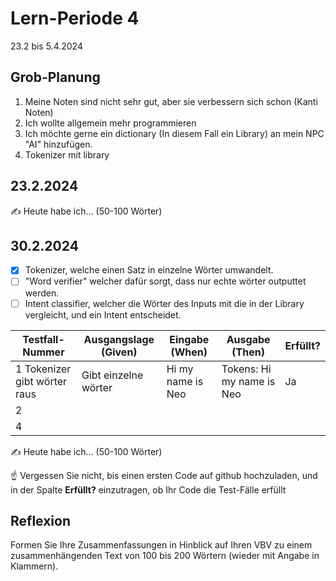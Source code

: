 # Lern-Periode 4

23.2 bis 5.4.2024

## Grob-Planung

1. Meine Noten sind nicht sehr gut, aber sie verbessern sich schon (Kanti Noten)
2. Ich wollte allgemein mehr programmieren
3. Ich möchte gerne ein dictionary (In diesem Fall ein Library) an mein NPC "AI" hinzufügen.
4. Tokenizer mit library

## 23.2.2024

✍️ Heute habe ich... (50-100 Wörter)

## 30.2.2024

- [x] Tokenizer, welche einen Satz in einzelne Wörter umwandelt.
- [ ] "Word verifier" welcher dafür sorgt, dass nur echte wörter outputtet werden.
- [ ] Intent classifier, welcher die Wörter des Inputs mit die in der Library vergleicht, und ein Intent entscheidet.

|      Testfall-Nummer       |      Ausgangslage (Given)   |   Eingabe (When)   |    Ausgabe (Then)       | Erfüllt? |
|      ---------------       |      --------------------   |   --------------   |    --------------       | -------- |
|1 Tokenizer gibt wörter raus| Gibt einzelne wörter        | Hi my name is Neo  |Tokens: Hi my name is Neo|  Ja      |
|2                           |                             |                    |                         |          |
|4                           |                             |                    |                         |          |

✍️ Heute habe ich... (50-100 Wörter)

☝️ Vergessen Sie nicht, bis einen ersten Code auf github hochzuladen, und in der Spalte **Erfüllt?** einzutragen, ob Ihr Code die Test-Fälle erfüllt



## Reflexion

Formen Sie Ihre Zusammenfassungen in Hinblick auf Ihren VBV zu einem zusammenhängenden Text von 100 bis 200 Wörtern (wieder mit Angabe in Klammern).
